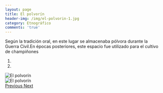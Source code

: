 ```yaml
---
layout: page
title: El polvorín
header-img: /img/el-polvorin-1.jpg
category: Etnográfico
comments: 'true'
---
```



Según la tradición oral, en este lugar se almacenaba pólvora durante la Guerra Civil.En épocas posteriores, este espacio fue utilizado para el cultivo de champiñones

<div id="myCarousel" class="carousel slide" data-ride="carousel">
  <!-- Indicators -->
  <ol class="carousel-indicators">
    <li data-target="#myCarousel" data-slide-to="0" class="active"></li>
    <li data-target="#myCarousel" data-slide-to="1"></li>
  </ol>
  <!-- Wrapper for slides -->
  <div class="carousel-inner" role="listbox">
    <div class="item active">
      <img src="{{ site.github.url }}/img/el-polvorin-1.jpg" alt="El polvorín">
    </div>
    <div class="item">
      <img src="{{ site.github.url }}/img/el-polvorin-2.jpg" alt="El polvorín">
    </div>
  <!-- Left and right controls -->
  <a class="left carousel-control" href="#myCarousel" role="button" data-slide="prev">
    <span class="glyphicon glyphicon-chevron-left" aria-hidden="true"></span>
    <span class="sr-only">Previous</span>
  </a>
  <a class="right carousel-control" href="#myCarousel" role="button" data-slide="next">
    <span class="glyphicon glyphicon-chevron-right" aria-hidden="true"></span>
    <span class="sr-only">Next</span>
  </a>
</div>
